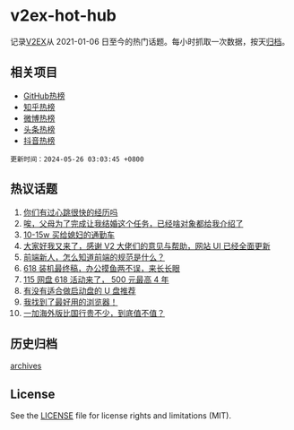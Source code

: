 # v2ex-hot-hub

 记录[V2EX](https://www.v2ex.com/)从 2021-01-06 日至今的热门话题。每小时抓取一次数据，按天[归档](archives)。
 
 ## 相关项目

- [GitHub热榜](https://github.com/snaildev/github-hot-hub)
- [知乎热榜](https://github.com/snaildev/zhihu-hot-hub)
- [微博热榜](https://github.com/snaildev/weibo-hot-hub)
- [头条热榜](https://github.com/snaildev/toutiao-hot-hub)
- [抖音热榜](https://github.com/snaildev/douyin-hot-hub)


 `更新时间：2024-05-26 03:03:45 +0800`

## 热议话题

1. [你们有过心跳很快的经历吗](https://www.v2ex.com/t/1043838)
1. [唉，父母为了完成让我结婚这个任务，已经啥对象都给我介绍了](https://www.v2ex.com/t/1043914)
1. [10-15w 买给媳妇的通勤车](https://www.v2ex.com/t/1043804)
1. [大家好我又来了，感谢 V2 大佬们的意见与帮助，网站 UI 已经全面更新](https://www.v2ex.com/t/1043828)
1. [前端新人，怎么知道前端的规范是什么？](https://www.v2ex.com/t/1043799)
1. [618 装机最终稿，办公摸鱼两不误，来长长眼](https://www.v2ex.com/t/1043795)
1. [115 网盘 618 活动来了， 500 元最高 4 年](https://www.v2ex.com/t/1043798)
1. [有没有适合做启动盘的 U 盘推荐](https://www.v2ex.com/t/1043825)
1. [我找到了最好用的浏览器！](https://www.v2ex.com/t/1043928)
1. [一加海外版比国行贵不少，到底值不值？](https://www.v2ex.com/t/1043766)

## 历史归档

[archives](archives)

## License

See the [LICENSE](LICENSE) file for license rights and limitations (MIT).
